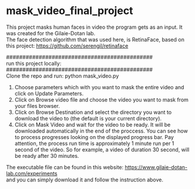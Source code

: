# mask_video_final_project

This project masks human faces in video the program gets as an input. It was created for the Gilaie-Dotan lab.    
The face detection algorithm that was used here, is RetinaFace, based on this project:  https://github.com/serengil/retinaface   

#############################################   
run this project locally:  
#############################################   
Clone the repo and run: python mask_video.py   

1. Choose parameters which with you want to mask the entire video and click on Update Parameters.
2. Click on Browse video file and choose the video you want to mask from your files browser.
3. Click on Browse Destination and select the directory you want to download the video to (the default is your current directory).
4. Click on Mask Video and wait for the video to be ready. It will be downloaded automatically in the end of the proccess. You can see how to process progresses looking on the displayed progress bar. Pay attention, the process run time is approximately 1 minute run per 1 second of the video. So for example, a video of duration 30 second, will be ready after 30 minutes.    


The executable file can be found in this website: https://www.gilaie-dotan-lab.com/experiments  
and you can simply download it and follow the instruction above.


